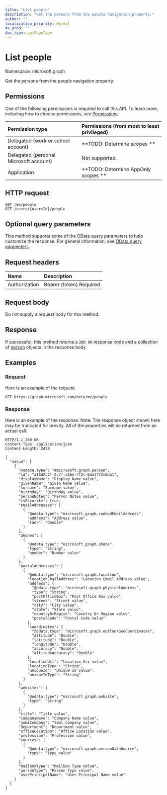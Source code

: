 ```yaml
---
title: "List people"
description: "Get the persons from the people navigation property."
author: ""
localization_priority: Normal
ms.prod: ""
doc_type: apiPageType
---
```


# List people

Namespace: microsoft.graph

Get the persons from the people navigation property.

## Permissions
One of the following permissions is required to call this API. To learn more, including how to choose permissions, see [Permissions](/concepts/permissions-reference.md).

|Permission type|Permissions (from most to least privileged)|
|:---|:---|
|Delegated (work or school account)|**TODO: Determine scopes **|
|Delegated (personal Microsoft account)|Not supported.|
|Application|**TODO: Determine AppOnly scopes **|

## HTTP request
<!-- {
  "blockType": "ignored"
}
-->
``` http
GET /me/people
GET /users/{usersId}/people
```

## Optional query parameters
This method supports some of the OData query parameters to help customize the response. For general information, see [OData query parameters](/graph/query-parameters).

## Request headers
|Name|Description|
|:---|:---|
|Authorization|Bearer {token}.Required|

## Request body
Do not supply a request body for this method.

## Response
If successful, this method returns a `200 OK` response code and a collection of [person](../resources/person.md) objects in the response body.

## Examples

### Request
Here is an example of the request.
<!-- {
  "blockType": "request",
  "name": "get_person"
}
-->
``` http
GET https://graph.microsoft.com/beta/me/people
```

### Response
Here is an example of the response. Note: The response object shown here may be truncated for brevity. All of the properties will be returned from an actual call.
<!-- {
  "blockType": "response",
  "truncated": true,
  "@odata.type": "collection(microsoft.graph.person)"
}
-->
``` http
HTTP/1.1 200 OK
Content-Type: application/json
Content-Length: 2438

{
  "value": [
    {
      "@odata.type": "#microsoft.graph.person",
      "id": "a16d2c7f-2c7f-a16d-7f2c-6da17f2c6da1",
      "displayName": "Display Name value",
      "givenName": "Given Name value",
      "surname": "Surname value",
      "birthday": "Birthday value",
      "personNotes": "Person Notes value",
      "isFavorite": true,
      "emailAddresses": [
        {
          "@odata.type": "microsoft.graph.rankedEmailAddress",
          "address": "Address value",
          "rank": "Double"
        }
      ],
      "phones": [
        {
          "@odata.type": "microsoft.graph.phone",
          "type": "String",
          "number": "Number value"
        }
      ],
      "postalAddresses": [
        {
          "@odata.type": "microsoft.graph.location",
          "locationEmailAddress": "Location Email Address value",
          "address": {
            "@odata.type": "microsoft.graph.physicalAddress",
            "type": "String",
            "postOfficeBox": "Post Office Box value",
            "street": "Street value",
            "city": "City value",
            "state": "State value",
            "countryOrRegion": "Country Or Region value",
            "postalCode": "Postal Code value"
          },
          "coordinates": {
            "@odata.type": "microsoft.graph.outlookGeoCoordinates",
            "altitude": "Double",
            "latitude": "Double",
            "longitude": "Double",
            "accuracy": "Double",
            "altitudeAccuracy": "Double"
          },
          "locationUri": "Location Uri value",
          "locationType": "String",
          "uniqueId": "Unique Id value",
          "uniqueIdType": "String"
        }
      ],
      "websites": [
        {
          "@odata.type": "microsoft.graph.website",
          "type": "String"
        }
      ],
      "title": "Title value",
      "companyName": "Company Name value",
      "yomiCompany": "Yomi Company value",
      "department": "Department value",
      "officeLocation": "Office Location value",
      "profession": "Profession value",
      "sources": [
        {
          "@odata.type": "microsoft.graph.personDataSource",
          "type": "Type value"
        }
      ],
      "mailboxType": "Mailbox Type value",
      "personType": "Person Type value",
      "userPrincipalName": "User Principal Name value"
    }
  ]
}
```


